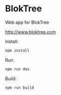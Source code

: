 # BlokTree
Web app for BlokTree

http://www.bloktree.com

Install:
``` bash
npm install
```

Run:
``` bash
npm run dev
```

Build:
``` bash
npm run build
```
